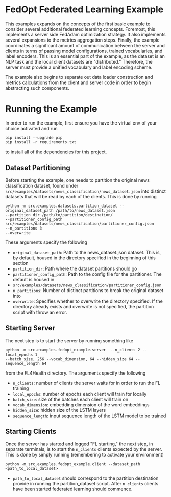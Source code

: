 # FedOpt Federated Learning Example
This examples expands on the concepts of the first basic example to consider several additional federated learning
concepts. Foremost, this implements a server side FedAdam optimization strategy. It also implements several expansions
to the metrics aggregation steps. Finally, the example coordinates a significant amount of communication between the
server and clients in terms of passing model configurations, trained vocabularies, and label encoders. This is an
essential part of the example, as the dataset is an NLP task and the local client datasets are "distributed."
Therefore, the server must provide a unified vocabulary and label encoding scheme.

The example also begins to separate out data loader construction and metrics calculations from the client and server
code in order to begin abstracting such components.

# Running the Example
In order to run the example, first ensure you have the virtual env of your choice activated and run
```
pip install --upgrade pip
pip install -r requirements.txt
```
to install all of the dependencies for this project.

## Dataset Partitioning

Before starting the example, one needs to partition the original news classification dataset, found under
`src/examples/datasets/news_classification/news_dataset.json` into distinct datasets that will be read by each of
the clients. This is done by running
```
python -m src.examples.datasets.partition_dataset --original_dataset_path /path/to/news_dataset.json
--partition_dir /path/to/partition/destination/
--partitioner_config_path src/examples/datasets/news_classification/partitioner_config.json
--n_partitions 3
--overwrite
```
These arguments specify the following
* `original_dataset_path`: Path to the news_dataset.json dataset. This is, by default, housed in the directory specified in
the beginning of this section
* `partition_dir`: Path where the dataset partitions should go
* `partitioner_config_path`: Path to the config file for the partitioner. The default is housed in
* `src/examples/datasets/news_classification/partitioner_config.json`
* `n_partitions`: Number of distinct partitions to break the original dataset into
* `overwrite`: Specifies whether to overwrite the directory specified. If the directory already exists and overwrite is
not specified, the partition script with throw an error.

## Starting Server

The next step is to start the server by running something like
```
python -m src.examples.fedopt_example.server  --n_clients 2 --local_epochs 1
--batch_size, 256 --vocab_dimension, 64 --hidden_size 64 --sequence_length 64
```
from the FL4Health directory. The arguments specify the following
* `n_clients`: number of clients the server waits for in order to run the FL training
* `local_epochs`: number of epochs each client will train for locally
* `batch_size`: size of the batches each client will train on
* `vocab_dimension`: embedding dimension of the word embeddings
* `hidden_size`: hidden size of the LSTM layers
* `sequence_length`: input sequence length of the LSTM model to be trained

## Starting Clients

Once the server has started and logged "FL starting," the next step, in separate terminals, is to start the `n_clients`
clients expected by the server. This is done by simply running (remembering to activate your environment)
```
python -m src.examples.fedopt_example.client --dataset_path <path_to_local_dataset>
```
* `path_to_local_dataset` should correspond to the partition destination provide in running the partition_dataset script.
After `n_clients` clients have been started federated learning should commence.
